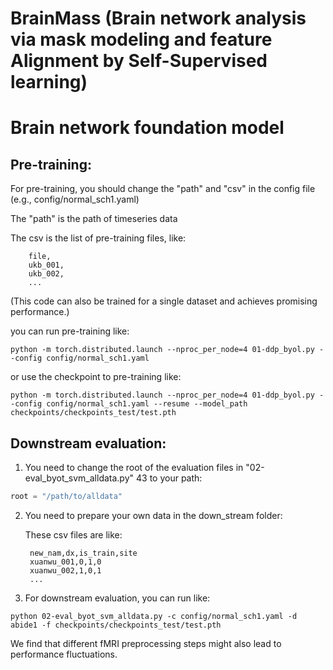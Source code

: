 # BrainMass (Brain network analysis via mask modeling and feature Alignment by Self-Supervised learning)

# Brain network foundation model

## Pre-training:

For pre-training, you should change the "path" and "csv" in the config file (e.g., config/normal_sch1.yaml)
   
   The "path" is the path of timeseries data
   
   The csv is the list of pre-training files, like:

        file,
        ukb_001,
        ukb_002,
        ...

(This code can also be trained for a single dataset and achieves promising performance.)

you can  run pre-training like:
```shell
python -m torch.distributed.launch --nproc_per_node=4 01-ddp_byol.py --config config/normal_sch1.yaml
```

or use the checkpoint to pre-training like:
```shell
python -m torch.distributed.launch --nproc_per_node=4 01-ddp_byol.py --config config/normal_sch1.yaml --resume --model_path checkpoints/checkpoints_test/test.pth 
```


## Downstream evaluation:
1. You need to change the root of the evaluation files in "02-eval_byot_svm_alldata.py" 43 to your path:

```python
root = "/path/to/alldata"
```
2. You need to prepare your own data in the down_stream folder:
   
   These csv files are like:

        new_nam,dx,is_train,site
        xuanwu_001,0,1,0
        xuanwu_002,1,0,1
        ...

3. For downstream evaluation, you can run like:
```shell
python 02-eval_byot_svm_alldata.py -c config/normal_sch1.yaml -d abide1 -f checkpoints/checkpoints_test/test.pth
```


We find that different fMRI preprocessing steps might also lead to performance fluctuations. 
